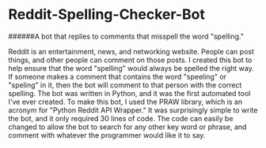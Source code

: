 # Reddit-Spelling-Checker-Bot
######A bot that replies to comments that misspell the word "spelling."

Reddit is an entertainment, news, and networking website. People can post things, and other people can comment on those posts. I created this bot to help ensure that the word "spelling" would always be spelled the right way. If someone makes a comment that contains the word "speeling" or "speling" in it, then the bot will comment to that person with the correct spelling. The bot was written in Python, and it was the first automated tool I've ever created. To make this bot, I used the PRAW library, which is an acronym for "Python Reddit API Wrapper." It was surprisingly simple to write the bot, and it only required 30 lines of code. The code can easily be changed to allow the bot to search for any other key word or phrase, and comment with whatever the programmer would like it to say. 

